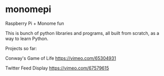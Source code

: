 monomepi
========

Raspberry Pi + Monome fun

This is bunch of python libraries and programs, all built from scratch, as a way to learn Python.

Projects so far:

Conway's Game of Life
https://vimeo.com/65304931

Twitter Feed Display
https://vimeo.com/67579615